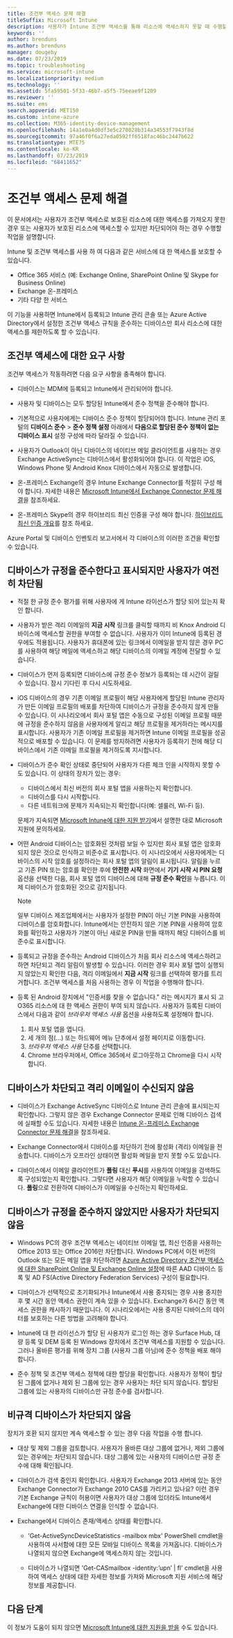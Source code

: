 ```yaml
---
title: 조건부 액세스 문제 해결
titleSuffix: Microsoft Intune
description: 사용자가 Intune 조건부 액세스를 통해 리소스에 액세스하지 못할 때 수행할 작업입니다.
keywords: ''
author: brenduns
ms.author: brenduns
manager: dougeby
ms.date: 07/23/2019
ms.topic: troubleshooting
ms.service: microsoft-intune
ms.localizationpriority: medium
ms.technology: ''
ms.assetid: 5fa59501-5f33-46b7-a5f5-75eeae9f1209
ms.reviewer: ''
ms.suite: ems
search.appverid: MET150
ms.custom: intune-azure
ms.collection: M365-identity-device-management
ms.openlocfilehash: 14a1e0a4d0df3e5c278028b314a34553f7943f8d
ms.sourcegitcommit: 97a46f0f6a27eda0592ff6518fac46bc2447b622
ms.translationtype: MTE75
ms.contentlocale: ko-KR
ms.lasthandoff: 07/23/2019
ms.locfileid: "68411652"
---
```

# <a name="troubleshoot-conditional-access"></a>조건부 액세스 문제 해결
이 문서에서는 사용자가 조건부 액세스로 보호된 리소스에 대한 액세스를 가져오지 못한 경우 또는 사용자가 보호된 리소스에 액세스할 수 있지만 차단되어야 하는 경우 수행할 작업을 설명합니다.

Intune 및 조건부 액세스를 사용 하 여 다음과 같은 서비스에 대 한 액세스를 보호할 수 있습니다.
- Office 365 서비스 (예: Exchange Online, SharePoint Online 및 Skype for Business Online)
- Exchange 온-프레미스
- 기타 다양 한 서비스

이 기능을 사용하면 Intune에서 등록되고 Intune 관리 콘솔 또는 Azure Active Directory에서 설정한 조건부 액세스 규칙을 준수하는 디바이스만 회사 리소스에 대한 액세스를 제한하도록 할 수 있습니다. 

## <a name="requirements-for-conditional-access"></a>조건부 액세스에 대한 요구 사항

조건부 액세스가 작동하려면 다음 요구 사항을 충족해야 합니다.

- 디바이스는 MDM에 등록되고 Intune에서 관리되어야 합니다.

- 사용자 및 디바이스는 모두 할당된 Intune에서 준수 정책을 준수해야 합니다.

- 기본적으로 사용자에게는 디바이스 준수 정책이 할당되어야 합니다. Intune 관리 포털의 **디바이스 준수** > **준수 정책 설정** 아래에서 **다음으로 할당된 준수 정책이 없는 디바이스 표시** 설정 구성에 따라 달라질 수 있습니다.

- 사용자가 Outlook이 아닌 디바이스의 네이티브 메일 클라이언트를 사용하는 경우 Exchange ActiveSync는 디바이스에서 활성화되어야 합니다. 이 작업은 iOS, Windows Phone 및 Android Knox 디바이스에서 자동으로 발생합니다.

- 온-프레미스 Exchange의 경우 Intune Exchange Connector를 적절히 구성 해야 합니다. 자세한 내용은 [Microsoft Intune에서 Exchange Connector 문제 해결](troubleshoot-exchange-connector.md)을 참조하세요.

- 온-프레미스 Skype의 경우 하이브리드 최신 인증을 구성 해야 합니다. [하이브리드 최신 인증 개요](https://docs.microsoft.com/office365/enterprise/hybrid-modern-auth-overview)를 참조 하세요.

Azure Portal 및 디바이스 인벤토리 보고서에서 각 디바이스의 이러한 조건을 확인할 수 있습니다.

## <a name="devices-appear-compliant-but-users-are-still-blocked"></a>디바이스가 규정을 준수한다고 표시되지만 사용자가 여전히 차단됨

- 적절 한 규정 준수 평가를 위해 사용자에 게 Intune 라이선스가 할당 되어 있는지 확인 합니다.

- 사용자가 받은 격리 이메일의 **지금 시작** 링크를 클릭할 때까지 비 Knox Android 디바이스에 액세스할 권한을 부여할 수 없습니다. 사용자가 이미 Intune에 등록된 경우에도 적용됩니다. 사용자가 휴대폰에 있는 링크에서 이메일을 받지 않은 경우 PC를 사용하여 해당 메일에 액세스하고 해당 디바이스의 이메일 계정에 전달할 수 있습니다.

- 디바이스가 먼저 등록되면 디바이스에 규정 준수 정보가 등록되는 데 시간이 걸릴 수 있습니다. 잠시 기다린 후 다시 시도하세요.

- iOS 디바이스의 경우 기존 이메일 프로필이 해당 사용자에게 할당된 Intune 관리자가 만든 이메일 프로필의 배포를 차단하여 디바이스가 규정을 준수하지 않게 만들 수 있습니다. 이 시나리오에서 회사 포털 앱은 수동으로 구성된 이메일 프로필 때문에 규정을 준수하지 않음을 사용자에게 알리고 해당 프로필을 제거하라는 메시지를 표시합니다. 사용자가 기존 이메일 프로필을 제거하면 Intune 이메일 프로필을 성공적으로 배포할 수 있습니다. 이 문제를 방지하려면 사용자가 등록하기 전에 해당 디바이스에서 기존 이메일 프로필을 제거하도록 지시합니다.

- 디바이스가 준수 확인 상태로 중단되어 사용자가 다른 체크 인을 시작하지 못할 수도 있습니다. 이 상태의 장치가 있는 경우:
  - 디바이스에서 최신 버전의 회사 포털 앱을 사용하는지 확인합니다.
  - 디바이스를 다시 시작합니다.
  - 다른 네트워크에 문제가 지속되는지 확인합니다(예: 셀룰러, Wi-Fi 등).

  문제가 지속되면 [Microsoft Intune에 대한 지원 받기](get-support.md)에서 설명한 대로 Microsoft 지원에 문의하세요.

- 어떤 Android 디바이스는 암호화된 것처럼 보일 수 있지만 회사 포털 앱은 암호화되지 않은 것으로 인식하고 비준수로 표시합니다. 이 시나리오에서 사용자에게는 디바이스의 시작 암호를 설정하라는 회사 포털 앱의 알림이 표시됩니다. 알림을 누르고 기존 PIN 또는 암호를 확인한 후에 **안전한 시작** 화면에서 **기기 시작 시 PIN 요청** 옵션을 선택한 다음, 회사 포털 앱의 디바이스에 대해 **규정 준수 확인**을 누릅니다. 이제 디바이스가 암호화된 것으로 감지됩니다. 

  > [!NOTE]
  > 일부 디바이스 제조업체에서는 사용자가 설정한 PIN이 아닌 기본 PIN을 사용하여 디바이스를 암호화합니다. Intune에서는 안전하지 않은 기본 PIN을 사용하여 암호화를 확인하고 사용자가 기본이 아닌 새로운 PIN을 만들 때까지 해당 디바이스를 비준수로 표시합니다.

- 등록되고 규정을 준수하는 Android 디바이스가 처음 회사 리소스에 액세스하려고 하면 차단되고 격리 알림이 발생할 수 있습니다. 이러한 경우 회사 포털 앱이 실행되지 않았는지 확인한 다음, 격리 이메일에서 **지금 시작** 링크를 선택하여 평가를 트리거합니다. 조건부 액세스를 처음 사용하는 경우 이 작업을 수행해야 합니다.

- 등록 된 Android 장치에서 "인증서를 찾을 수 없습니다." 라는 메시지가 표시 되 고 O365 리소스에 대 한 액세스 권한이 부여 되지 않습니다. 사용자가 등록된 디바이스에서 다음과 같이 *브라우저 액세스 사용* 옵션을 사용하도록 설정해야 합니다.
  1. 회사 포털 앱을 엽니다.
  2. 세 개의 점(...) 또는 하드웨어 메뉴 단추에서 설정 페이지로 이동합니다.
  3. *브라우저 액세스 사용* 단추를 선택합니다.
  4. Chrome 브라우저에서, Office 365에서 로그아웃하고 Chrome을 다시 시작합니다.  


## <a name="devices-are-blocked-and-no-quarantine-email-is-received"></a>디바이스가 차단되고 격리 이메일이 수신되지 않음

- 디바이스가 Exchange ActiveSync 디바이스로 Intune 관리 콘솔에 표시되는지 확인합니다. 그렇지 않은 경우 Exchange Connector 문제로 인해 디바이스 검색에 실패할 수도 있습니다. 자세한 내용은 [Intune 온-프레미스 Exchange Connector 문제 해결](troubleshoot-exchange-connector.md)을 참조하세요.

- Exchange Connector에서 디바이스를 차단하기 전에 활성화 (격리) 이메일을 전송합니다. 디바이스가 오프라인 상태이면 활성화 메일을 받지 못할 수도 있습니다. 

- 디바이스에서 이메일 클라이언트가 **폴링** 대신 **푸시**를 사용하여 이메일을 검색하도록 구성되었는지 확인합니다. 그렇다면 사용자가 해당 이메일을 누락할 수 있습니다. **폴링**으로 전환하여 디바이스가 이메일을 수신하는지 확인하세요.

## <a name="devices-are-noncompliant-but-users-are-not-blocked"></a>디바이스가 규정을 준수하지 않았지만 사용자가 차단되지 않음

- Windows PC의 경우 조건부 액세스는 네이티브 이메일 앱, 최신 인증을 사용하는 Office 2013 또는 Office 2016만 차단합니다. Windows PC에서 이전 버전의 Outlook 또는 모든 메일 앱을 차단하려면 [Azure Active Directory 조건부 액세스에 대한 SharePoint Online 및 Exchange Online 설정](https://docs.microsoft.com/azure/active-directory/active-directory-conditional-access-no-modern-authentication)에 따른 AAD 디바이스 등록 및 AD FS(Active Directory Federation Services) 구성이 필요합니다.

- 디바이스가 선택적으로 초기화되거나 Intune에서 사용 중지되는 경우 사용 중지한 후 몇 시간 동안 액세스 권한이 계속 있을 수 있습니다. Exchange가 6시간 동안 액세스 권한을 캐시하기 때문입니다. 이 시나리오에서는 사용 중지된 디바이스의 데이터를 보호하는 다른 방법을 고려해야 합니다.

- Intune에 대 한 라이선스가 할당 된 사용자가 로그인 하는 경우 Surface Hub, 대량 등록 및 DEM 등록 된 Windows 장치에서 조건부 액세스를 지원할 수 있습니다. 그러나 올바른 평가를 위해 장치 그룹 (사용자 그룹 아님)에 준수 정책을 배포 해야 합니다.

- 준수 정책 및 조건부 액세스 정책에 대한 할당을 확인합니다. 사용자가 정책이 할당 된 그룹에 없거나 제외 된 그룹에 있는 경우 사용자는 차단 되지 않습니다. 할당된 그룹에 있는 사용자의 디바이스만 규정 준수를 검사합니다.

## <a name="noncompliant-device-is-not-blocked"></a>비규격 디바이스가 차단되지 않음

장치가 호환 되지 않지만 계속 액세스할 수 있는 경우 다음 작업을 수행 합니다.

- 대상 및 제외 그룹을 검토합니다. 사용자가 올바른 대상 그룹에 없거나, 제외 그룹에 있는 경우에는 차단되지 않습니다. 대상 그룹에 있는 사용자의 디바이스만 규정 준수에 대해 확인됩니다.

- 디바이스가 검색 중인지 확인합니다. 사용자가 Exchange 2013 서버에 있는 동안 Exchange Connector가 Exchange 2010 CAS를 가리키고 있나요? 이런 경우 기본 Exchange 규칙이 허용이면 사용자가 대상 그룹에 있더라도 Intune에서 Exchange에 대한 디바이스 연결을 인식할 수 없습니다.

- Exchange에서 디바이스 존재/액세스 상태를 확인합니다.
  - 'Get-ActiveSyncDeviceStatistics -mailbox mbx' PowerShell cmdlet을 사용하여 사서함에 대한 모든 모바일 디바이스 목록을 가져옵니다. 디바이스가 나열되지 않으면 Exchange에 액세스하지 않는 것입니다.
  
  - 디바이스가 나열되면 'Get-CASmailbox -identity:’upn’ | fl' cmdlet을 사용하여 액세스 상태에 대한 자세한 정보를 가져와 Microsoft 지원 서비스에 해당 정보를 제공합니다.

## <a name="next-steps"></a>다음 단계
이 정보가 도움이 되지 않으면 [Microsoft Intune에 대한 지원을 받을](get-support.md) 수도 있습니다.
